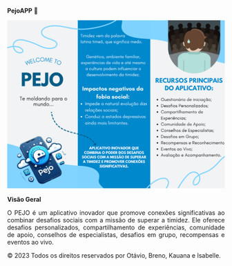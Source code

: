 **PejoAPP** 🦕

![Mídia Indoor](assets/imgs/git/Projeto%20DEV.png)


**Visão Geral** 
<p align="justify">O PEJO é um aplicativo inovador que promove conexões significativas ao combinar desafios sociais com a missão de superar a timidez. Ele oferece desafios personalizados, compartilhamento de experiências, comunidade de apoio, conselhos de especialistas, desafios em grupo, recompensas e eventos ao vivo.</p>

© 2023 Todos os direitos reservados por Otávio, Breno, Kauana e Isabelle.
